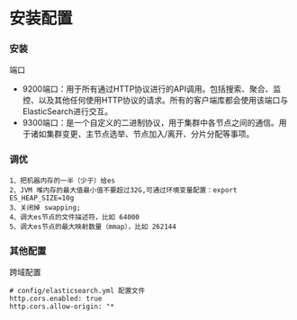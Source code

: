 # 安装配置

### 安装



端口

- 9200端口：用于所有通过HTTP协议进行的API调用。包括搜索、聚合、监控、以及其他任何使用HTTP协议的请求。所有的客户端库都会使用该端口与ElasticSearch进行交互。
- 9300端口：是一个自定义的二进制协议，用于集群中各节点之间的通信。用于诸如集群变更、主节点选举、节点加入/离开、分片分配等事项。

### 调优


    1、把机器内存的一半（少于）给es
    2、JVM 堆内存的最大值最小值不要超过32G,可通过环境变量配置：export ES_HEAP_SIZE=10g
    3、关闭掉 swapping;
    4、调大es节点的文件描述符，比如 64000
    5、调大es节点的最大映射数量（mmap），比如 262144



### 其他配置

跨域配置

```
# config/elasticsearch.yml 配置文件
http.cors.enabled: true
http.cors.allow-origin: "*
```

